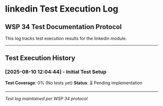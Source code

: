 # linkedin Test Execution Log

## WSP 34 Test Documentation Protocol
This log tracks test execution results for the linkedin module.

---

## Test Execution History

### [2025-08-10 12:04:44] - Initial Test Setup
**Test Coverage**: 0% (No tests yet)
**Status**: ⏳ Pending implementation

---

*Test log maintained per WSP 34 protocol*
